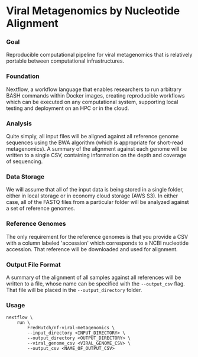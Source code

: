 # Viral Metagenomics by Nucleotide Alignment


### Goal

Reproducible computational pipeline for viral metagenomics that is
relatively portable between computational infrastructures.


### Foundation

Nextflow, a workflow language that enables researchers to run arbitrary
BASH commands within Docker images, creating reproducible workflows
which can be executed on any computational system, supporting local 
testing and deployment on an HPC or in the cloud.


### Analysis

Quite simply, all input files will be aligned against all reference
genome sequences using the BWA algorithm (which is appropriate for
short-read metagenomics). A summary of the alignment against each 
genome will be written to a single CSV, containing information on the 
depth and coverage of sequencing.


### Data Storage

We will assume that all of the input data is being stored in a single
folder, either in local storage or in economy cloud storage (AWS S3).
In either case, all of the FASTQ files from a particular folder will
be analyzed against a set of reference genomes.

### Reference Genomes

The only requirement for the reference genomes is that you provide a
CSV with a column labeled 'accession' which corresponds to a NCBI nucleotide
accession. That reference will be downloaded and used for alignment.


### Output File Format

A summary of the alignment of all samples against all references will be
written to a file, whose name can be specified with the `--output_csv` flag.
That file will be placed in the `--output_directory` folder.


### Usage

```
nextflow \
    run \
        FredHutch/nf-viral-metagenomics \
        --input_directory <INPUT_DIRECTORY> \
        --output_directory <OUTPUT_DIRECTORY> \
        --viral_genome_csv <VIRAL_GENOME_CSV> \
        --output_csv <NAME_OF_OUTPUT_CSV>
```
